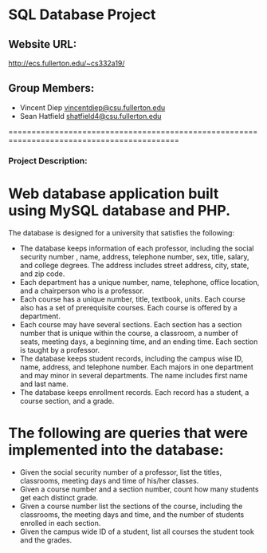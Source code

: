 
# SQL Database Project

## Website URL: 
http://ecs.fullerton.edu/~cs332a19/

## Group Members: 
- Vincent Diep  vincentdiep@csu.fullerton.edu
- Sean Hatfield shatfield4@csu.fullerton.edu

===========================================================================================

### Project Description:

# Web database application built using MySQL database and PHP.

The database is designed for a university that satisfies the following:

- The database keeps information of each professor, including the social security number , name, address, telephone number, sex, title, salary, and college degrees. The address includes street address, city, state, and zip code. 
- Each department has a unique number, name, telephone, office location, and a chairperson who is a professor. 
- Each course has a unique number, title, textbook, units. Each course also has a set of prerequisite courses. Each course is offered by a department.
- Each course may have several sections. Each section has a section number that is unique within the course, a classroom, a number of seats, meeting days, a beginning time, and an ending time. Each section is taught by a professor.
- The database keeps student records, including the campus wise ID, name, address, and telephone number. Each majors in one department and may minor in several departments. The name includes first name and last name.
- The database keeps enrollment records. Each record has a student, a course section, and a grade.


# The following are queries that were implemented into the database:
- Given the social security number of a professor, list the titles, classrooms, meeting days and time of his/her classes.
- Given a course number and a section number, count how many students get each distinct grade.
- Given a course number list the sections of the course, including the classrooms, the meeting days and time, and the number of students enrolled in each section.
- Given the campus wide ID of a student, list all courses the student took and the grades. 

